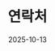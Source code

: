 ---
title: 연락처
date: 2025-10-13 
type: landing

sections:
  - block: contact
    content:
      title: 연락처
      text: |-
        프로젝트 협업 제안이나 기타 궁금한 점이 있으시면 아래 연락처로 편하게 연락 주세요.
      
      email: cws1513@jbnu.ac.kr
      phone: 010-5191-3088
      
     
      autolink: true
      
      form:
        provider: ''
    design:
      columns: '1'
---